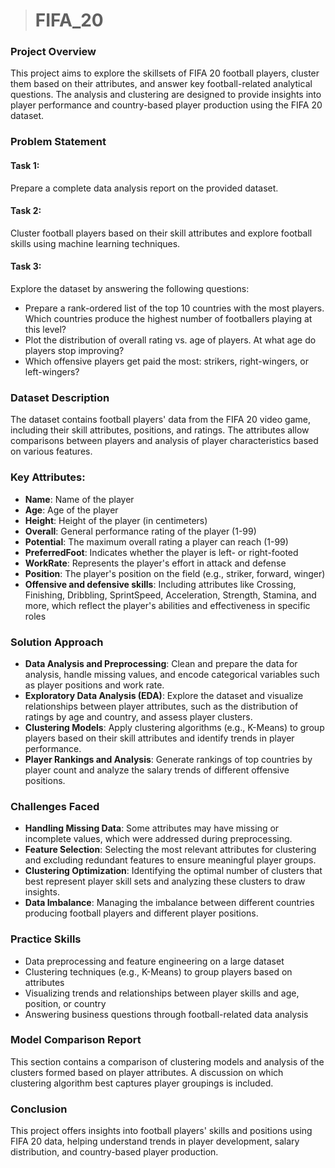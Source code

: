 > # FIFA_20

### Project Overview
This project aims to explore the skillsets of FIFA 20 football players, cluster them based on their attributes, and answer key football-related analytical questions. The analysis and clustering are designed to provide insights into player performance and country-based player production using the FIFA 20 dataset.

### Problem Statement
#### Task 1:
Prepare a complete data analysis report on the provided dataset.

#### Task 2:
Cluster football players based on their skill attributes and explore football skills using machine learning techniques.

#### Task 3:
Explore the dataset by answering the following questions:
- Prepare a rank-ordered list of the top 10 countries with the most players. Which countries produce the highest number of footballers playing at this level?
- Plot the distribution of overall rating vs. age of players. At what age do players stop improving?
- Which offensive players get paid the most: strikers, right-wingers, or left-wingers?

### Dataset Description
The dataset contains football players' data from the FIFA 20 video game, including their skill attributes, positions, and ratings. The attributes allow comparisons between players and analysis of player characteristics based on various features.

### Key Attributes:
- **Name**: Name of the player
- **Age**: Age of the player
- **Height**: Height of the player (in centimeters)
- **Overall**: General performance rating of the player (1-99)
- **Potential**: The maximum overall rating a player can reach (1-99)
- **PreferredFoot**: Indicates whether the player is left- or right-footed
- **WorkRate**: Represents the player's effort in attack and defense
- **Position**: The player's position on the field (e.g., striker, forward, winger)
- **Offensive and defensive skills**: Including attributes like Crossing, Finishing, Dribbling, SprintSpeed, Acceleration, Strength, Stamina, and more, which reflect the player's abilities and effectiveness in specific roles

### Solution Approach
- **Data Analysis and Preprocessing**: Clean and prepare the data for analysis, handle missing values, and encode categorical variables such as player positions and work rate.
- **Exploratory Data Analysis (EDA)**: Explore the dataset and visualize relationships between player attributes, such as the distribution of ratings by age and country, and assess player clusters.
- **Clustering Models**: Apply clustering algorithms (e.g., K-Means) to group players based on their skill attributes and identify trends in player performance.
- **Player Rankings and Analysis**: Generate rankings of top countries by player count and analyze the salary trends of different offensive positions.
  
### Challenges Faced
- **Handling Missing Data**: Some attributes may have missing or incomplete values, which were addressed during preprocessing.
- **Feature Selection**: Selecting the most relevant attributes for clustering and excluding redundant features to ensure meaningful player groups.
- **Clustering Optimization**: Identifying the optimal number of clusters that best represent player skill sets and analyzing these clusters to draw insights.
- **Data Imbalance**: Managing the imbalance between different countries producing football players and different player positions.

### Practice Skills
- Data preprocessing and feature engineering on a large dataset
- Clustering techniques (e.g., K-Means) to group players based on attributes
- Visualizing trends and relationships between player skills and age, position, or country
- Answering business questions through football-related data analysis

### Model Comparison Report
This section contains a comparison of clustering models and analysis of the clusters formed based on player attributes. A discussion on which clustering algorithm best captures player groupings is included.

### Conclusion
This project offers insights into football players' skills and positions using FIFA 20 data, helping understand trends in player development, salary distribution, and country-based player production.
